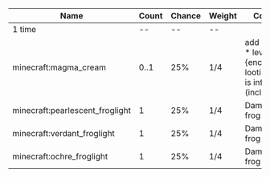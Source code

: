 | Name                            | Count | Chance | Weight | Comment                                                                       |
| ------------------------------- | ----- | ------ | ------ | ----------------------------------------------------------------------------- |
| 1 time                          |    -- |     -- |     -- |                                                                               |
| minecraft:magma_cream           |  0..1 |    25% |    1/4 | add drop: 0..1 * level {enchantment: looting}, size is inferior 2 (inclusive) |
| minecraft:pearlescent_froglight |     1 |    25% |    1/4 | Damaged by: frog                                                              |
| minecraft:verdant_froglight     |     1 |    25% |    1/4 | Damaged by: frog                                                              |
| minecraft:ochre_froglight       |     1 |    25% |    1/4 | Damaged by: frog                                                              |
